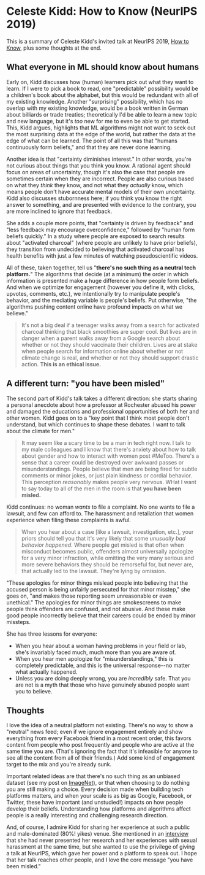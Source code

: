 <!-- date: 2019-12-27 -->
# Celeste Kidd: How to Know (NeurIPS 2019)
This is a summary of Celeste Kidd's invited talk at NeurIPS 2019, [How to Know](https://slideslive.com/38921495/how-to-know), plus some thoughts at the end.

## What everyone in ML should know about humans
Early on, Kidd discusses how (human) learners pick out what they want to learn. If I were to pick a book to read, one "predictable" possibility would be a children's book about the alphabet, but this would be redundant with all of my existing knowledge. Another "surprising" possibility, which has no overlap with my existing knowledge, would be a book written in German about billiards or trade treaties; theoretically I'd be able to learn a new topic and new language, but it's *too* new for me to even be able to get started. This, Kidd argues, highlights that ML algorithms might not want to seek out the most surprising data at the edge of the world, but rather the data at the edge of what can be learned. The point of all this was that "humans continuously form beliefs," and that they are never done learning.

Another idea is that "certainty diminishes interest." In other words, you're not curious about things that you think you know. A rational agent should focus on areas of uncertainty, though it's also the case that people are sometimes certain when they are incorrect. People are also curious based on what they *think* they know, and not what they *actually* know, which means people don't have accurate mental models of their own uncertainty. Kidd also discusses stubornness here; if you think you know the right answer to something, and are presented with evidence to the contrary, you are more inclined to ignore that feedback.

She adds a couple more points, that "certainty is driven by feedback" and "less feedback may encourage overconfidence," followed by "human form beliefs quickly." In a study where people are exposed to search results about "activated charcoal" (where people are unlikely to have prior beliefs), they transition from undecided to believing that activated charcoal has health benefits with just a few minutes of watching pseudoscientific videos.

All of these, taken together, tell us "**there's no such thing as a neutral tech platform.**" The algorithms that decide (at a minimum) the order in which information is presented make a huge difference in how people form beliefs. And when we optimize for engagement (however you define it, with clicks, upvotes, comments, etc.), we intentionally try to manipulate people's behavior, and the mediating variable is people's beliefs. Put otherwise, "the algorithms pushing content online have profound impacts on what we believe."

> It's not a big deal if a teenager walks away from a search for activated charcoal thinking that black smoothies are super cool. But lives are in danger when a parent walks away from a Google search about whether or not they should vaccinate their children. Lives are at stake when people search for information online about whether or not climate change is real, and whether or not they should support drastic action. **This is an ethical issue.**

## A different turn: "you have been misled"
The second part of Kidd's talk takes a different direction: she starts sharing a personal anecdote about how a professor at Rochester abused his power and damaged the educations and professional opportunities of both her and other women. Kidd goes on to a "key point that I think most people don't understand, but which continues to shape these debates. I want to talk about the climate for men."

> It may seem like a scary time to be a man in tech right now. I talk to my male colleagues and I know that there's anxiety about how to talk about gender and how to interact with women post #MeToo. There's a sense that a career could be destroyed over awkward passes or misunderstandings. People believe that men are being fired for subtle comments or minor jokes, or just plain kindness or cordial behavior. This perception *reasonably* makes people very nervous. WHat I want to say today to all of the men in the room is that **you have been misled.**

Kidd continues: no woman *wants* to file a complaint. No one wants to file a lawsuit, and few can afford to. The harassment and retaliation that women experience when filing these complaints is awful.

> When you hear about a case [like a lawsuit, investigation, etc.], your priors should tell you that it's very likely that some *unusually bad behavior happened*. Where people get misled is that often when misconduct becomes public, offenders almost universally apologize for a very minor infraction, while omitting the very many serious and more severe behaviors they should be remorseful for, but never are, that actually led to the lawsuit. They're lying by omission.

"These apologies for minor things mislead people into believing that the accused person is being unfairly persecuted for that minor misstep," she goes on, "and makes those reporting seem unreasonable or even unethical." The apologies for minor things are smokescreens to make people think offenders are confused, and not abusive. And these make good people incorrectly believe that their careers could be ended by minor missteps.

She has three lessons for everyone:

 * When you hear about a woman having problems in your field or lab, she's invariably faced much, much more than you are aware of.
 * When you hear men apologize for "misunderstandings," this is completely predictable, and this is the universal response--no matter what actually happened.
 * Unless you are doing deeply wrong, you are *incredibly* safe. That you are not is a myth that those who have genuinely abused people want you to believe.


## Thoughts
I love the idea of a neutral platform not existing. There's no way to show a "neutral" news feed; even if we ignore engagement entirely and show everything from every Facebook friend in a most recent order, this favors content from people who post frequently and people who are active at the same time you are. (That's ignoring the fact that it's infeasible for anyone to see all the content from all of their friends.) Add some kind of engagement target to the mix and you're already sunk.

Important related ideas are that there's no such thing as an unbiased dataset (see my post on [ImageNet](imagenet_bias_wired.md)), or that when choosing to do nothing you are still making a choice. Every decision made when building tech platforms matters, and when your scale is as big as Google, Facebook, or Twitter, these have important (and unstudied!) impacts on how people develop their beliefs. Understanding how platforms and algorithms affect people is a really interesting and challenging research direction.

And, of course, I admire Kidd for sharing her experience at such a public and male-dominated (80%! yikes) venue. She mentioned in an [interview](https://www.technologyreview.com/s/614923/ai-tech-industry-take-responsibility/) that she had never presented her research and her experiences with sexual harassment at the same time, but she wanted to use the privilege of giving a talk at NeurIPS, which gave her power and a platform to speak out. I hope that her talk reaches other people, and I love the core message "you have been misled."
